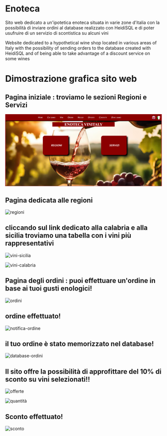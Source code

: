 # Enoteca

Sito web dedicato a un'ipotetica enoteca situata in varie zone d'italia con la possibilità di inviare ordini al database realizzato con HeidiSQL e di poter usufruire di un servizio di scontistica su alcuni vini

Website dedicated to a hypothetical wine shop located in various areas of Italy with the possibility of sending orders to the database created with HeidiSQL and of being able to take advantage of a discount service on some wines


# Dimostrazione grafica sito web
<h2>Pagina iniziale : troviamo le sezioni Regioni e Servizi</h2>

![Image_Alt](https://github.com/Vale-lab97/Enoteca/blob/c047f6837a8f4d8791dd7640297c760703d29bfc/Pagina-iniziale.png)

<h2>Pagina dedicata alle regioni</h2>

![regioni](https://github.com/user-attachments/assets/f3da5c48-a250-412f-acab-ef1bff05dc5e)

<h2>cliccando sul link dedicato alla calabria e alla sicilia troviamo una tabella con i vini più rappresentativi</h2>

![vini-sicilia](https://github.com/user-attachments/assets/c1f642bc-523c-4c2e-b652-18bb019b1387)

![vini-calabria](https://github.com/user-attachments/assets/10ff6571-7327-460f-aa20-342d9dbeddc1)

<h2>Pagina degli ordini : puoi effettuare un'ordine in base ai tuoi gusti enologici!</h2>

![ordini](https://github.com/user-attachments/assets/690b564f-0ad8-4083-aebf-7fe93b074217)

<h2>ordine effettuato!</h2>

![notifica-ordine](https://github.com/user-attachments/assets/4cca3da2-6033-41c8-b7ec-c60e89853967)

<h2>il tuo ordine è stato memorizzato nel database!</h2>

![database-ordini](https://github.com/user-attachments/assets/d27bc3ea-08fb-4e9d-a1a4-576ef326feda)

<h2>Il sito offre la possibilità di approfittare del 10% di sconto su vini selezionati!!</h2>

![offerte](https://github.com/user-attachments/assets/806bc6bd-4272-4022-b0bb-5741dc76c622)

![quantità](https://github.com/user-attachments/assets/f986fa39-ab61-48de-88e0-b9d2ed48aa4a)

<h2>Sconto effettuato!</h2>

![sconto](https://github.com/user-attachments/assets/7cf712fc-20f8-452b-842b-a4414f211c5b)



